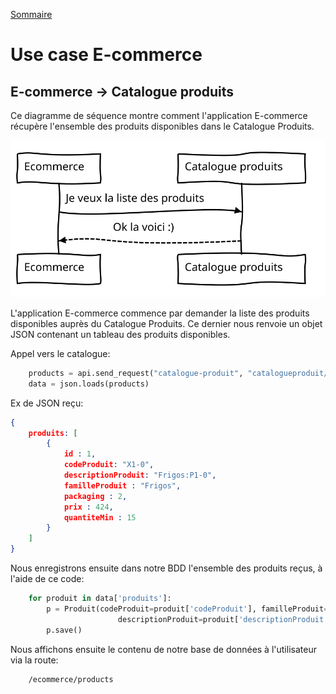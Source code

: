 [Sommaire](https://ursi-2020.github.io/e-commerce/)

# Use case E-commerce

## E-commerce -> Catalogue produits

Ce diagramme de séquence montre comment l'application E-commerce récupère l'ensemble des produits disponibles dans le Catalogue Produits.

![Diagramme de séquence](./sequence_prduits.svg)

L'application E-commerce commence par demander la liste des produits disponibles auprès du Catalogue Produits.
Ce dernier nous renvoie un objet JSON contenant un tableau des produits disponibles.

Appel vers le catalogue:

```python
    products = api.send_request("catalogue-produit", "catalogueproduit/api/data")
    data = json.loads(products)
```

Ex de JSON reçu:

```json
{
    produits: [
        {
            id : 1,
            codeProduit: "X1-0",
            descriptionProduit: "Frigos:P1-0",
            familleProduit : "Frigos",
            packaging : 2,
            prix : 424,
            quantiteMin : 15
        }
    ]
}
```

Nous enregistrons ensuite dans notre BDD l'ensemble des produits reçus, à l'aide de ce code:

```python
    for produit in data['produits']:
        p = Produit(codeProduit=produit['codeProduit'], familleProduit=produit['familleProduit'],
                        descriptionProduit=produit['descriptionProduit'], prix=produit['prix'], quantiteMin=1, packaging=0)
        p.save()
```

Nous affichons ensuite le contenu de notre base de données à l'utilisateur via la route:
```
    /ecommerce/products
```
